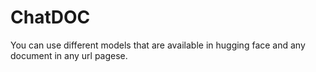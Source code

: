 # ChatDOC
You can use different models that are available in hugging face and any document in any url pagese.

